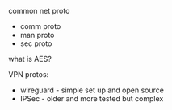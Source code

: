 common net proto
- comm proto
- man proto
- sec proto

what is AES?

VPN protos:
- wireguard - simple set up and open source
- IPSec - older and more tested but complex
